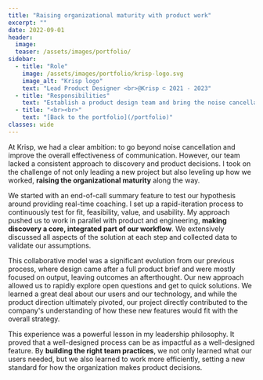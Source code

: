 ```yaml
---
title: "Raising organizational maturity with product work"
excerpt: ""
date: 2022-09-01
header:
  image:
  teaser: /assets/images/portfolio/
sidebar:
  - title: "Role"
    image: /assets/images/portfolio/krisp-logo.svg
    image_alt: "Krisp logo"
    text: "Lead Product Designer <br>@Krisp ⊂ 2021 - 2023"
  - title: "Responsibilities"
    text: "Establish a product design team and bring the noise cancellation app to the next level"
  - title: "<br><br>" 
    text: "[Back to the portfolio](/portfolio)"
classes: wide
---
```


At Krisp, we had a clear ambition: to go beyond noise cancellation and improve the overall effectiveness of communication. However, our team lacked a consistent approach to discovery and product decisions. I took on the challenge of not only leading a new project but also leveling up how we worked, **raising the organizational maturity** along the way.

We started with an end-of-call summary feature to test our hypothesis around providing real-time coaching. I set up a rapid-iteration process to continuously test for fit, feasibility, value, and usability. My approach pushed us to work in parallel with product and engineering, **making discovery a core, integrated part of our workflow**. We extensively discussed all aspects of the solution at each step and collected data to validate our assumptions.

This collaborative model was a significant evolution from our previous process, where design came after a full product brief and were mostly focused on output, leaving outcomes an afterthought. Our new approach allowed us to rapidly explore open questions and get to quick solutions. We learned a great deal about our users and our technology, and while the product direction ultimately pivoted, our project directly contributed to the company's understanding of how these new features would fit with the overall strategy.

This experience was a powerful lesson in my leadership philosophy. It proved that a well-designed process can be as impactful as a well-designed feature. By **building the right team practices**, we not only learned what our users needed, but we also learned to work more efficiently, setting a new standard for how the organization makes product decisions.